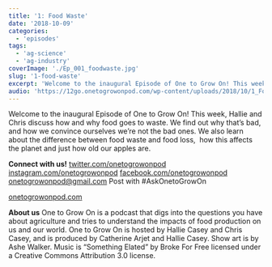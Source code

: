 ```yaml
---
title: '1: Food Waste'
date: '2018-10-09'
categories:
  - 'episodes'
tags:
  - 'ag-science'
  - 'ag-industry'
coverImage: './Ep_001_foodwaste.jpg'
slug: '1-food-waste'
excerpt: 'Welcome to the inaugural Episode of One to Grow On! This week, Hallie and Chris discuss how and why food goes to waste. We find out why that’s bad, and how we convince ourselves we’re not the bad ones. We also learn about the difference between food waste and food loss,  how this affects the planet and just how old our apples are.'
audio: 'https://12go.onetogrowonpod.com/wp-content/uploads/2018/10/1_Food-Waste_final.mp3'
---
```


Welcome to the inaugural Episode of One to Grow On! This week, Hallie and Chris discuss how and why food goes to waste. We find out why that’s bad, and how we convince ourselves we’re not the bad ones. We also learn about the difference between food waste and food loss,  how this affects the planet and just how old our apples are.

**Connect with us!** [twitter.com/onetogrowonpod](http://twitter.com/onetogrowonpod) [instagram.com/onetogrowonpod](http://instagram.com/onetogrowonpod) [facebook.com/onetogrowonpod](http://facebook.com/onetogrowonpod) [onetogrowonpod@gmail.com](mailto:onetogrowonpod@gmail.com) Post with #AskOnetoGrowOn

[onetogrowonpod.com](http://onetogrowonpod.com/)

**About us** One to Grow On is a podcast that digs into the questions you have about agriculture and tries to understand the impacts of food production on us and our world. One to Grow On is hosted by Hallie Casey and Chris Casey, and is produced by Catherine Arjet and Hallie Casey. Show art is by Ashe Walker. Music is “Something Elated” by Broke For Free licensed under a Creative Commons Attribution 3.0 license.
